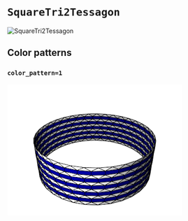 # `SquareTri2Tessagon`

![SquareTri2Tessagon](images/square_tri2_tessagon.png)

## Color patterns

### `color_pattern=1`

![SquareTri2Tessagon color pattern 1](images/square_tri2_tessagon_color1.png)
